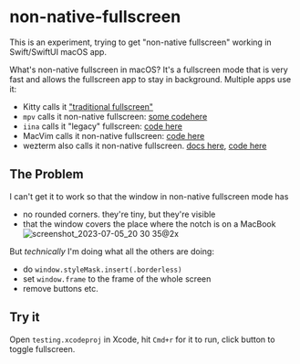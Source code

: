 # non-native-fullscreen

This is an experiment, trying to get "non-native fullscreen" working in
Swift/SwiftUI macOS app.

What's non-native fullscreen in macOS? It's a fullscreen mode that is very fast
and allows the fullscreen app to stay in background. Multiple apps use it:

- Kitty calls it ["traditional fullscreen"](https://sw.kovidgoyal.net/kitty/conf/#opt-kitty.macos_traditional_fullscreen)
- `mpv` calls it non-native fullscreen: [some codehere](https://github.com/mpv-player/mpv/pull/8596/files)
- `iina` calls it "legacy" fullscreen: [code here](https://github.com/iina/iina/blob/fc66b27d50d0e98b056205867055f462e87828c9/iina/MainWindowController.swift#L1401-L1423)
- MacVim calls it non-native fullscreen: [code here](https://sourcegraph.com/github.com/macvim-dev/macvim@a27b466e4da2173160ed161ef9e307d0806769d3/-/blob/src/MacVim/MMWindowController.m?L959-992)
- wezterm also calls it non-native fullscreen. [docs here](https://wezfurlong.org/wezterm/config/lua/config/native_macos_fullscreen_mode.html), [code here](https://github.com/wez/wezterm/blob/69bb69b9ca30edb82e134a5835fcefadf8830fcc/window/src/os/macos/window.rs#L978)

## The Problem

I can't get it to work so that the window in non-native fullscreen mode has

- no rounded corners. they're tiny, but they're visible
- that the window covers the place where the notch is on a MacBook
![screenshot_2023-07-05_20 30 35@2x](https://github.com/mrnugget/non-native-fullscreen/assets/1185253/69422a10-64e7-4b44-b332-885c70c1aef5)

But _technically_ I'm doing what all the others are doing:

- do `window.styleMask.insert(.borderless)`
- set `window.frame` to the frame of the whole screen
- remove buttons etc.

## Try it

Open `testing.xcodeproj` in Xcode, hit `Cmd+r` for it to run, click button to
toggle fullscreen.
